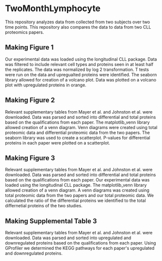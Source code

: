# TwoMonthLymphocyte
This repository analyzes data from collected from two subjects over two time points. 
This repository also compares the data to data from two CLL proteomics papers.

## Making Figure 1
Our experimental data was loaded using the longitudinal CLL package. Data was filtered 
to include relevant cell types and proteins seen in at least half the replicates. 
The data was normalized by log 2 transformation. T tests were run on the data and 
upregualted proteins were identified. The seaborn library allowed for creation of a 
volcano plot. Data was plotted on a volcano plot with upregulated proteins in orange.

## Making Figure 2
Relevant supplementary tables from Mayer et al. and Johnston et al. were downloaded. 
Data was parsed and sorted into differential and total proteins based on the qualifications 
from each paper. The matplotlib_venn library allowed creation of a venn diagram. Venn 
diagrams were created using total proteomic data and differential proteomic data from the 
two papers. The seaborn library was used to create a scatterplot. P-values for differential 
proteins in each paper were plotted on a scatterplot.  

## Making Figure 3
Relevant supplementary tables from Mayer et al. and Johnston et al. were downloaded. 
Data was parsed and sorted into differential and total proteins based on the qualifications 
from each paper. Our experimental data was loaded using the longitudinal CLL package. 
The matplotlib_venn library allowed creation of a venn diagram. A venn diagrams was 
created using total proteomic data from the two papers and our total proteomic data. 
We calculated the ratio of the differential proteins we identified to the total differnetial 
proteins of the two studies.

## Making Supplemental Table 3
Relevant supplementary tables from Mayer et al. and Johnston et al. were downloaded. 
Data was parsed and sorted into upregulated and downregulated proteins based on the 
qualifications from each paper. Using GProfiler we determined the KEGG pathways for each 
paper's upregulated and downregulated proteins.
